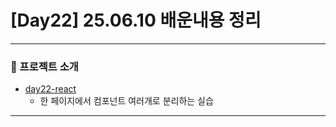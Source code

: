 # [Day22] 25.06.10 배운내용 정리

---

### 🔗 프로젝트 소개

- [day22-react](./day22-react/)
  - 한 페이지에서 컴포넌트 여러개로 분리하는 실습

---

